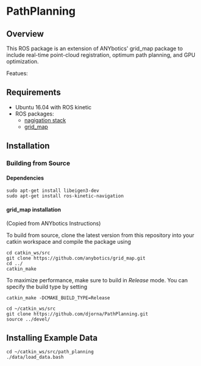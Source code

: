 # PathPlanning

## Overview

This ROS package is an extension of ANYbotics' grid_map package to include real-time point-cloud registration, optimum path planning, and GPU optimization.

Featues:

## Requirements
* Ubuntu 16.04 with ROS kinetic
* ROS packages:  
  * [nagigation stack](http://wiki.ros.org/navigation)
  * [grid_map](https://github.com/ANYbotics/grid_map)


## Installation

### Building from Source
#### Dependencies
```shell
sudo apt-get install libeigen3-dev
sudo apt-get install ros-kinetic-navigation
```
#### grid_map installation
(Copied from ANYbotics Instructions)

To build from source, clone the latest version from this repository into your catkin workspace and compile the package using

    cd catkin_ws/src
    git clone https://github.com/anybotics/grid_map.git
    cd ../
    catkin_make

To maximize performance, make sure to build in *Release* mode. You can specify the build type by setting

    catkin_make -DCMAKE_BUILD_TYPE=Release

```shell
cd ~/catkin_ws/src
git clone https://github.com/djorna/PathPlanning.git
source ../devel/
```


## Installing Example Data
```shell
cd ~/catkin_ws/src/path_planning
./data/load_data.bash
```